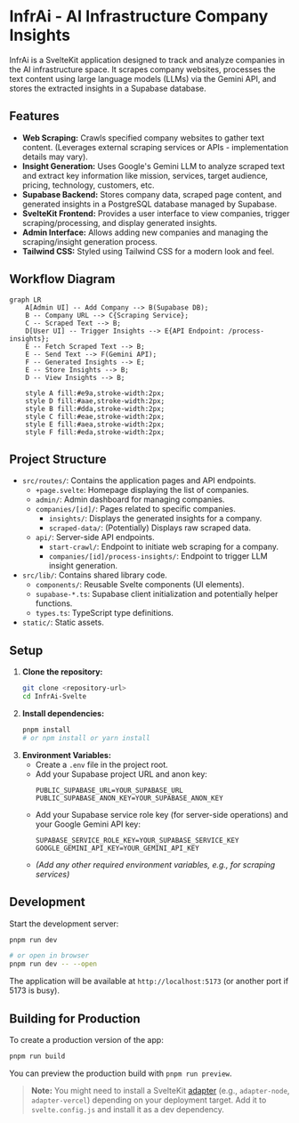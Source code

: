 # InfrAi - AI Infrastructure Company Insights

InfrAi is a SvelteKit application designed to track and analyze companies in the AI infrastructure space. It scrapes company websites, processes the text content using large language models (LLMs) via the Gemini API, and stores the extracted insights in a Supabase database.

## Features

*   **Web Scraping:** Crawls specified company websites to gather text content. (Leverages external scraping services or APIs - implementation details may vary).
*   **Insight Generation:** Uses Google's Gemini LLM to analyze scraped text and extract key information like mission, services, target audience, pricing, technology, customers, etc.
*   **Supabase Backend:** Stores company data, scraped page content, and generated insights in a PostgreSQL database managed by Supabase.
*   **SvelteKit Frontend:** Provides a user interface to view companies, trigger scraping/processing, and display generated insights.
*   **Admin Interface:** Allows adding new companies and managing the scraping/insight generation process.
*   **Tailwind CSS:** Styled using Tailwind CSS for a modern look and feel.

## Workflow Diagram

```mermaid
graph LR
    A[Admin UI] -- Add Company --> B(Supabase DB);
    B -- Company URL --> C{Scraping Service};
    C -- Scraped Text --> B;
    D[User UI] -- Trigger Insights --> E{API Endpoint: /process-insights};
    E -- Fetch Scraped Text --> B;
    E -- Send Text --> F(Gemini API);
    F -- Generated Insights --> E;
    E -- Store Insights --> B;
    D -- View Insights --> B;

    style A fill:#e9a,stroke-width:2px;
    style D fill:#aae,stroke-width:2px;
    style B fill:#dda,stroke-width:2px;
    style C fill:#eae,stroke-width:2px;
    style E fill:#aea,stroke-width:2px;
    style F fill:#eda,stroke-width:2px;
```

## Project Structure

*   `src/routes/`: Contains the application pages and API endpoints.
    *   `+page.svelte`: Homepage displaying the list of companies.
    *   `admin/`: Admin dashboard for managing companies.
    *   `companies/[id]/`: Pages related to specific companies.
        *   `insights/`: Displays the generated insights for a company.
        *   `scraped-data/`: (Potentially) Displays raw scraped data.
    *   `api/`: Server-side API endpoints.
        *   `start-crawl/`: Endpoint to initiate web scraping for a company.
        *   `companies/[id]/process-insights/`: Endpoint to trigger LLM insight generation.
*   `src/lib/`: Contains shared library code.
    *   `components/`: Reusable Svelte components (UI elements).
    *   `supabase-*.ts`: Supabase client initialization and potentially helper functions.
    *   `types.ts`: TypeScript type definitions.
*   `static/`: Static assets.

## Setup

1.  **Clone the repository:**
    ```bash
    git clone <repository-url>
    cd InfrAi-Svelte
    ```
2.  **Install dependencies:**
    ```bash
    pnpm install
    # or npm install or yarn install
    ```
3.  **Environment Variables:**
    *   Create a `.env` file in the project root.
    *   Add your Supabase project URL and anon key:
        ```env
        PUBLIC_SUPABASE_URL=YOUR_SUPABASE_URL
        PUBLIC_SUPABASE_ANON_KEY=YOUR_SUPABASE_ANON_KEY
        ```
    *   Add your Supabase service role key (for server-side operations) and your Google Gemini API key:
        ```env
        SUPABASE_SERVICE_ROLE_KEY=YOUR_SUPABASE_SERVICE_KEY
        GOOGLE_GEMINI_API_KEY=YOUR_GEMINI_API_KEY
        ```
    *   *(Add any other required environment variables, e.g., for scraping services)*

## Development

Start the development server:

```bash
pnpm run dev

# or open in browser
pnpm run dev -- --open
```

The application will be available at `http://localhost:5173` (or another port if 5173 is busy).

## Building for Production

To create a production version of the app:

```bash
pnpm run build
```

You can preview the production build with `pnpm run preview`.

> **Note:** You might need to install a SvelteKit [adapter](https://kit.svelte.dev/docs/adapters) (e.g., `adapter-node`, `adapter-vercel`) depending on your deployment target. Add it to `svelte.config.js` and install it as a dev dependency.
